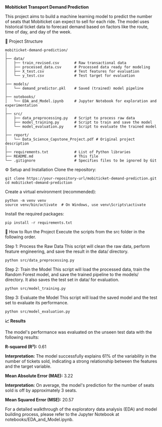 **Mobiticket Transport Demand Prediction**

This project aims to build a machine learning model to predict the number of seats that Mobiticket can expect to sell for each ride. The model uses historical ticket data to forecast demand based on factors like the route, time of day, and day of the week.

📂 Project Structure
```
mobiticket-demand-prediction/
│
├── data/
│   ├── train_revised.csv       # Raw transactional data
│   ├── processed_data.csv      # Processed data ready for modeling
│   ├── X_test.csv              # Test features for evaluation
│   └── y_test.csv              # Test target for evaluation
│
├── models/
│   └── demand_predictor.pkl    # Saved (trained) model pipeline
│
├── notebooks/
│   └── EDA_and_Model.ipynb     # Jupyter Notebook for exploration and experimentation
│
├── src/
│   ├── data_preprocessing.py   # Script to process raw data
│   ├── model_training.py       # Script to train and save the model
│   └── model_evaluation.py     # Script to evaluate the trained model
│
├── report/
│   └── Data_Science_Capstone_Project.pdf # Original project description
│
├── requirements.txt            # List of Python libraries
├── README.md                   # This file
└── .gitignore                  # Specifies files to be ignored by Git
```

⚙️ Setup and Installation
Clone the repository:
```
git clone https://your-repository-url/mobiticket-demand-prediction.git
cd mobiticket-demand-prediction
```
Create a virtual environment (recommended):
```
python -m venv venv
source venv/bin/activate  # On Windows, use venv\Scripts\activate
```
Install the required packages:
```
pip install -r requirements.txt
```

🚀 How to Run the Project
Execute the scripts from the src folder in the following order.

Step 1: Process the Raw Data
This script will clean the raw data, perform feature engineering, and save the result in the data/ directory.
```
python src/data_preprocessing.py
```
Step 2: Train the Model
This script will load the processed data, train the Random Forest model, and save the trained pipeline to the models/ directory. It also saves the test set in data/ for evaluation.
```
python src/model_training.py
```
Step 3: Evaluate the Model
This script will load the saved model and the test set to evaluate its performance.
```
python src/model_evaluation.py
```
**📈 Results**

The model's performance was evaluated on the unseen test data with the following results:

**R-squared (R²):** 0.61

**Interpretation:** The model successfully explains 61% of the variability in the number of tickets sold, indicating a strong relationship between the features and the target variable.

**Mean Absolute Error (MAE):** 3.22

**Interpretation:** On average, the model's prediction for the number of seats sold is off by approximately 3 seats.

**Mean Squared Error (MSE):** 20.57

For a detailed walkthrough of the exploratory data analysis (EDA) and model building process, please refer to the Jupyter Notebook at notebooks/EDA_and_Model.ipynb.


